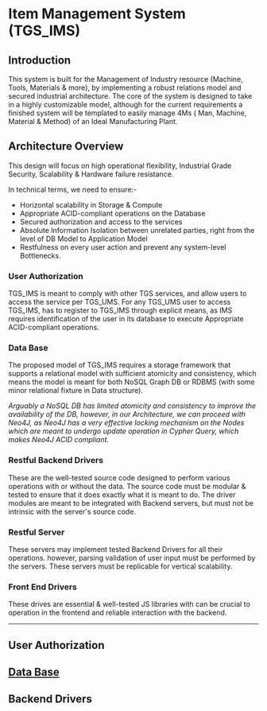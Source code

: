 # Item Management System (TGS_IMS)

## Introduction

This system is built for the Management of Industry resource (Machine, Tools, Materials & more), by implementing a robust relations model and secured industrial architecture.
The core of the system is designed to take in a highly customizable model, although for the current requirements a finished system will be templated to easily manage 4Ms ( Man, Machine, Material & Method) of an Ideal Manufacturing Plant.

## Architecture Overview

This design will focus on high operational flexibility, Industrial Grade Security, Scalability & Hardware failure resistance.

In technical terms, we need to ensure:-
- Horizontal scalability in Storage & Compute
- Appropriate ACID-compliant operations on the Database
- Secured authorization and access to the services
- Absolute Information Isolation between unrelated parties, right from the level of DB Model to Application Model
- Restfulness on every user action and prevent any system-level Bottlenecks.

### User Authorization
TGS_IMS is meant to comply with other TGS services, and allow users to access the service per TGS_UMS. For any TGS_UMS user to access TGS_IMS, has to register to TGS_IMS through explicit means, as IMS requires identification of the user in its database to execute Appropriate ACID-compliant operations.
 
### Data Base
The proposed model of TGS_IMS requires a storage framework that supports a relational model with sufficient atomicity and consistency, which means the model is meant for both NoSQL Graph DB or RDBMS (with some minor relational fixture in Data structure).

*Arguably a NoSQL DB has limited atomicity and consistency to improve the availability of the DB, however, in our Architecture, we can proceed with Neo4J, as Neo4J has a very effective locking mechanism on the Nodes which are meant to undergo update operation in Cypher Query, which makes Neo4J ACID compliant.*
 
### Restful Backend Drivers
These are the well-tested source code designed to perform various operations with or without the data. The source code must be modular & tested to ensure that it does exactly what it is meant to do.
The driver modules are meant to be integrated with Backend servers, but must not be intrinsic with the server's source code.
 
### Restful Server
These servers may implement tested Backend Drivers for all their operations. however, parsing validation of user input must be performed by the servers. These servers must be replicable for vertical scalability.
 
### Front End Drivers
These drives are essential & well-tested JS libraries with can be crucial to operation in the frontend and reliable interaction with the backend.

____

## User Authorization

<needmoreplanning></needmoreplanning>

## [Data Base](/DB/)

## Backend Drivers



